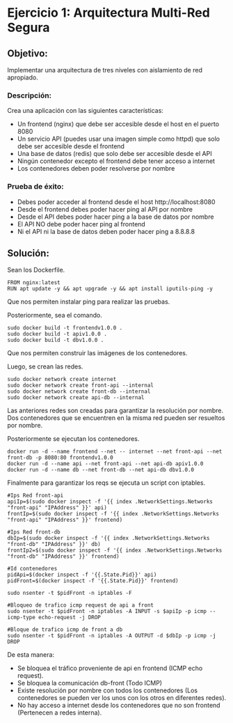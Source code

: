 # Ejercicio 1: Arquitectura Multi-Red Segura
## Objetivo: 
Implementar una arquitectura de tres niveles con aislamiento de red apropiado.
### Descripción:
 Crea una aplicación con las siguientes características:
- Un frontend (nginx) que debe ser accesible desde el host en el puerto 8080
- Un servicio API (puedes usar una imagen simple como httpd) que solo debe ser accesible desde el frontend
- Una base de datos (redis) que solo debe ser accesible desde el API
- Ningún contenedor excepto el frontend debe tener acceso a internet
- Los contenedores deben poder resolverse por nombre
### Prueba de éxito:
 - Debes poder acceder al frontend desde el host http://localhost:8080
 - Desde el frontend debes poder hacer ping al API por nombre
 - Desde el API debes poder hacer ping a la base de datos por nombre
 - El API NO debe poder hacer ping al frontend
 - Ni el API ni la base de datos deben poder hacer ping a 8.8.8.8

## Solución:
Sean los Dockerfile.
````
FROM nginx:latest
RUN apt update -y && apt upgrade -y && apt install iputils-ping -y
````
Que nos permiten instalar ping para realizar las pruebas.

Posteriormente, sea el comando.

````
sudo docker build -t frontendv1.0.0 .
sudo docker build -t apiv1.0.0 .
sudo docker build -t dbv1.0.0 .
````
Que nos permiten construir las imágenes de los contenedores.

Luego, se crean las redes.
````
sudo docker network create internet
sudo docker network create front-api --internal
sudo docker network create front-db --internal
sudo docker network create api-db --internal
````
Las anteriores redes son creadas para garantizar la resolución por nombre. Dos contenedores que se encuentren en la misma red pueden ser resueltos por nombre.

Posteriormente se ejecutan los contenedores.
````
docker run -d --name frontend --net -- internet --net front-api --net front-db -p 8080:80 frontendv1.0.0 
docker run -d --name api --net front-api --net api-db apiv1.0.0
docker run -d --name db --net front-db --net api-db dbv1.0.0
````
Finalmente para garantizar los reqs se ejecuta un script con iptables.
````
#Ips Red front-api
apiIp=$(sudo docker inspect -f '{{ index .NetworkSettings.Networks "front-api" "IPAddress" }}' api)
frontIp=$(sudo docker inspect -f '{{ index .NetworkSettings.Networks "front-api" "IPAddress" }}' frontend)

#Ips Red front-db
dbIp=$(sudo docker inspect -f '{{ index .NetworkSettings.Networks "front-db" "IPAddress" }}' db)
frontIp2=$(sudo docker inspect -f '{{ index .NetworkSettings.Networks "front-db" "IPAddress" }}' frontend)

#Id contenedores
pidApi=$(docker inspect -f '{{.State.Pid}}' api)
pidFront=$(docker inspect -f '{{.State.Pid}}' frontend)

sudo nsenter -t $pidFront -n iptables -F

#Bloqueo de trafico icmp request de api a front
sudo nsenter -t $pidFront -n iptables -A INPUT -s $apiIp -p icmp --icmp-type echo-request -j DROP

#Bloque de trafico icmp de front a db
sudo nsenter -t $pidFront -n iptables -A OUTPUT -d $dbIp -p icmp -j DROP
````
De esta manera:
- Se bloquea el tráfico proveniente de api en frontend (ICMP echo request).
- Se bloquea la comunicación db-front (Todo ICMP)
- Existe resolución por nombre con todos los contenedores (Los contenedores se pueden ver los unos con los otros en diferentes redes).
- No hay acceso a internet desde los contenedores que no son frontend (Pertenecen a redes interna).



